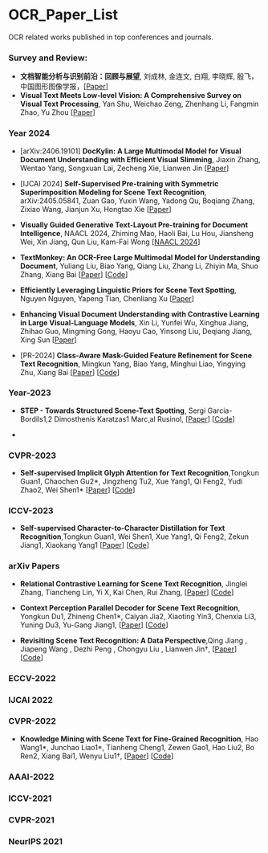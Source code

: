 # OCR_Paper_List
OCR related works published in top conferences and journals. 


### Survey and Review: 

* **文档智能分析与识别前沿：回顾与展望**, 刘成林, 金连文, 白翔, 李晓辉, 殷飞，中国图形图像学报，[[Paper](http://www.cjig.cn/jig/ch/reader/view_abstract.aspx?file_no=202211150000002)]
* **Visual Text Meets Low-level Vision: A Comprehensive Survey on Visual Text Processing**, Yan Shu, Weichao Zeng, Zhenhang Li, Fangmin Zhao, Yu Zhou
  [[Paper](https://arxiv.org/abs/2402.03082)]


### Year 2024 


* [arXiv:2406.19101] **DocKylin: A Large Multimodal Model for Visual Document Understanding with Efficient Visual Slimming**,
  Jiaxin Zhang, Wentao Yang, Songxuan Lai, Zecheng Xie, Lianwen Jin
  [[Paper](https://arxiv.org/abs/2406.19101)] 
  
* [IJCAI 2024] **Self-Supervised Pre-training with Symmetric Superimposition Modeling for Scene Text Recognition**, arXiv:2405.05841, 
  Zuan Gao, Yuxin Wang, Yadong Qu, Boqiang Zhang, Zixiao Wang, Jianjun Xu, Hongtao Xie
  [[Paper](https://arxiv.org/abs/2405.05841)]  

* **Visually Guided Generative Text-Layout Pre-training for Document Intelligence**, NAACL 2024, 
  Zhiming Mao, Haoli Bai, Lu Hou, Jiansheng Wei, Xin Jiang, Qun Liu, Kam-Fai Wong
  [[NAACL 2024](https://arxiv.org/abs/2403.16516)] 
  
* **TextMonkey: An OCR-Free Large Multimodal Model for Understanding Document**, Yuliang Liu, Biao Yang, Qiang Liu, Zhang Li, Zhiyin Ma, Shuo Zhang, Xiang Bai
  [[Paper](https://arxiv.org/abs/2403.04473)]
  [[Code](https://github.com/Yuliang-Liu/Monkey)]

* **Efficiently Leveraging Linguistic Priors for Scene Text Spotting**, Nguyen Nguyen, Yapeng Tian, Chenliang Xu
  [[Paper](https://arxiv.org/abs/2402.17134)] 

* **Enhancing Visual Document Understanding with Contrastive Learning in Large Visual-Language Models**, Xin Li, Yunfei Wu, Xinghua Jiang, Zhihao Guo, Mingming Gong, Haoyu Cao, Yinsong Liu, Deqiang Jiang, Xing Sun
  [[Paper](https://arxiv.org/abs/2402.19014)]

* [PR-2024] **Class-Aware Mask-Guided Feature Refinement for Scene Text Recognition**, Mingkun Yang, Biao Yang, Minghui Liao, Yingying Zhu, Xiang Bai
  [[Paper](https://arxiv.org/abs/2402.13643)]
  [[Code](https://github.com/MelosY/CAM )]
  
  
### Year-2023 

* **STEP - Towards Structured Scene-Text Spotting**, Sergi Garcia-Bordils1,2 Dimosthenis Karatzas1 Marc¸al Rusinol, [[Paper](https://arxiv.org/pdf/2309.02356.pdf)] [[Code](https://github.com/Sergigb/)]

* 

### CVPR-2023

* **Self-supervised Implicit Glyph Attention for Text Recognition**,Tongkun Guan1, Chaochen Gu2*, Jingzheng Tu2, Xue Yang1, Qi Feng2, Yudi Zhao2, Wei Shen1*
[[Paper](https://openaccess.thecvf.com/content/CVPR2023/papers/Guan_Self-Supervised_Implicit_Glyph_Attention_for_Text_Recognition_CVPR_2023_paper.pdf)]
[[Code](https://github.com/TongkunGuan/SIGA)]



### ICCV-2023

* **Self-supervised Character-to-Character Distillation for Text Recognition**,Tongkun Guan1, Wei Shen1, Xue Yang1, Qi Feng2, Zekun Jiang1, Xiaokang Yang1
[[Paper](https://arxiv.org/pdf/2211.00288.pdf)]
[[Code](https://github.com/TongkunGuan/CCD)]


### arXiv Papers 

* **Relational Contrastive Learning for Scene Text Recognition**, Jinglei Zhang, Tiancheng Lin, Yi X, Kai Chen, Rui Zhang,
[[Paper](https://arxiv.org/pdf/2308.00508.pdf)]
[[Code](https://github.com/ThunderVVV/RCLSTR)] 

* **Context Perception Parallel Decoder for Scene Text Recognition**, Yongkun Du1, Zhineng Chen1*, Caiyan Jia2, Xiaoting Yin3, Chenxia Li3, Yuning Du3, Yu-Gang Jiang1,
[[Paper](https://arxiv.org/pdf/2307.12270.pdf)]
[[Code]()]

* **Revisiting Scene Text Recognition: A Data Perspective**,Qing Jiang , Jiapeng Wang , Dezhi Peng , Chongyu Liu , Lianwen Jin†,
[[Paper](https://arxiv.org/pdf/2307.08723.pdf)]
[[Code](https://github.com/Mountchicken/Union14M)]


### ECCV-2022 
### IJCAI 2022 
### CVPR-2022



* **Knowledge Mining with Scene Text for Fine-Grained Recognition**, Hao Wang1*, Junchao Liao1*, Tianheng Cheng1, Zewen Gao1, Hao Liu2, Bo Ren2, Xiang Bai1, Wenyu Liu1†,
[[Paper](https://arxiv.org/pdf/2203.14215.pdf)]
[[Code](https://github.com/lanfeng4659/KnowledgeMiningWithSceneText)]


### AAAI-2022 
### ICCV-2021
### CVPR-2021
### NeurIPS 2021
